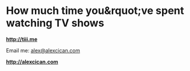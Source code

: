 <h1>How much time you&rquot;ve spent watching TV shows</h1>
<p><strong><a href="http://tiii.me">http://tiii.me</a></p></strong>

<p>Email me: <a href="mailto:alex@alexcican.com">alex@alexcican.com</a></p>
<p><strong><a href="http://alexcican.com">http://alexcican.com</a></p></strong>